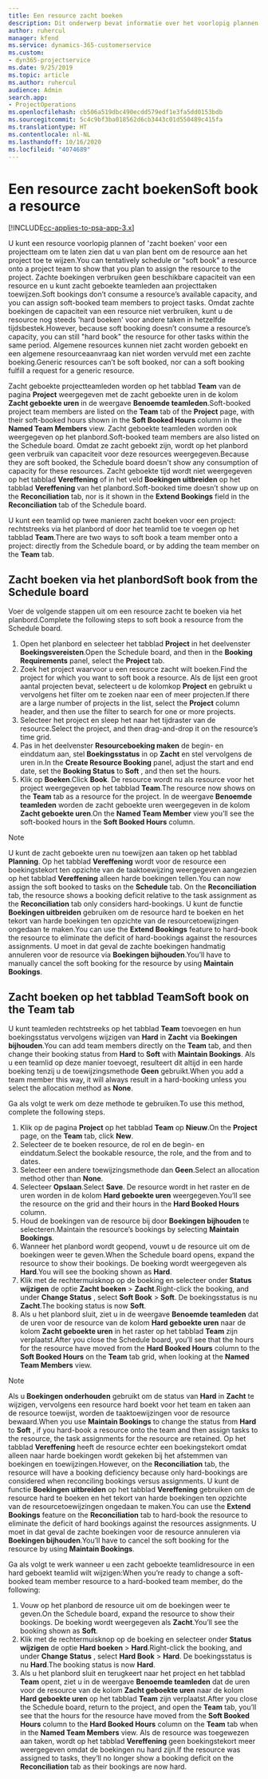 ```yaml
---
title: Een resource zacht boeken
description: Dit onderwerp bevat informatie over het voorlopig plannen of zacht boeken van projectteamleden.
author: ruhercul
manager: kfend
ms.service: dynamics-365-customerservice
ms.custom:
- dyn365-projectservice
ms.date: 9/25/2019
ms.topic: article
ms.author: ruhercul
audience: Admin
search.app:
- ProjectOperations
ms.openlocfilehash: cb506a519dbc490ecdd579edf1e3fa5dd0153bdb
ms.sourcegitcommit: 5c4c9bf3ba018562d6cb3443c01d550489c415fa
ms.translationtype: HT
ms.contentlocale: nl-NL
ms.lasthandoff: 10/16/2020
ms.locfileid: "4074689"
---
```

# <a name="soft-book-a-resource"></a><span data-ttu-id="e291c-103">Een resource zacht boeken</span><span class="sxs-lookup"><span data-stu-id="e291c-103">Soft book a resource</span></span>

[!INCLUDE[cc-applies-to-psa-app-3.x](../includes/cc-applies-to-psa-app-3x.md)]

<span data-ttu-id="e291c-104">U kunt een resource voorlopig plannen of 'zacht boeken' voor een projectteam om te laten zien dat u van plan bent om de resource aan het project toe te wijzen.</span><span class="sxs-lookup"><span data-stu-id="e291c-104">You can tentatively schedule or "soft book" a resource onto a project team to show that you plan to assign the resource to the project.</span></span> <span data-ttu-id="e291c-105">Zachte boekingen verbruiken geen beschikbare capaciteit van een resource en u kunt zacht geboekte teamleden aan projecttaken toewijzen.</span><span class="sxs-lookup"><span data-stu-id="e291c-105">Soft bookings don’t consume a resource’s available capacity, and you can assign soft-booked team members to project tasks.</span></span> <span data-ttu-id="e291c-106">Omdat zachte boekingen de capaciteit van een resource niet verbruiken, kunt u de resource nog steeds 'hard boeken' voor andere taken in hetzelfde tijdsbestek.</span><span class="sxs-lookup"><span data-stu-id="e291c-106">However, because soft booking doesn’t consume a resource’s capacity, you can still "hard book" the resource for other tasks within the same period.</span></span> <span data-ttu-id="e291c-107">Algemene resources kunnen niet zacht worden geboekt en een algemene resourceaanvraag kan niet worden vervuld met een zachte boeking.</span><span class="sxs-lookup"><span data-stu-id="e291c-107">Generic resources can’t be soft booked, nor can a soft booking fulfill a request for a generic resource.</span></span>

<span data-ttu-id="e291c-108">Zacht geboekte projectteamleden worden op het tabblad **Team** van de pagina **Project** weergegeven met de zacht geboekte uren in de kolom **Zacht geboekte uren** in de weergave **Benoemde teamleden**.</span><span class="sxs-lookup"><span data-stu-id="e291c-108">Soft-booked project team members are listed on the **Team** tab of the **Project** page, with their soft-booked hours shown in the **Soft Booked Hours** column in the **Named Team Members** view.</span></span> <span data-ttu-id="e291c-109">Zacht geboekte teamleden worden ook weergegeven op het planbord.</span><span class="sxs-lookup"><span data-stu-id="e291c-109">Soft-booked team members are also listed on the Schedule board.</span></span> <span data-ttu-id="e291c-110">Omdat ze zacht geboekt zijn, wordt op het planbord geen verbruik van capaciteit voor deze resources weergegeven.</span><span class="sxs-lookup"><span data-stu-id="e291c-110">Because they are soft booked, the Schedule board doesn't show any consumption of capacity for these resources.</span></span> <span data-ttu-id="e291c-111">Zacht geboekte tijd wordt niet weergegeven op het tabblad **Vereffening** of in het veld **Boekingen uitbreiden** op het tabblad **Vereffening** van het planbord.</span><span class="sxs-lookup"><span data-stu-id="e291c-111">Soft-booked time doesn’t show up on the **Reconciliation** tab, nor is it shown in the **Extend Bookings** field in the **Reconciliation** tab of the Schedule board.</span></span> 

<span data-ttu-id="e291c-112">U kunt een teamlid op twee manieren zacht boeken voor een project: rechtstreeks via het planbord of door het teamlid toe te voegen op het tabblad **Team**.</span><span class="sxs-lookup"><span data-stu-id="e291c-112">There are two ways to soft book a team member onto a project: directly from the Schedule board, or by adding the team member on the **Team** tab.</span></span> 

## <a name="soft-book-from-the-schedule-board"></a><span data-ttu-id="e291c-113">Zacht boeken via het planbord</span><span class="sxs-lookup"><span data-stu-id="e291c-113">Soft book from the Schedule board</span></span>
<span data-ttu-id="e291c-114">Voer de volgende stappen uit om een resource zacht te boeken via het planbord.</span><span class="sxs-lookup"><span data-stu-id="e291c-114">Complete the following steps to soft book a resource from the Schedule board.</span></span> 

1. <span data-ttu-id="e291c-115">Open het planbord en selecteer het tabblad **Project** in het deelvenster **Boekingsvereisten**.</span><span class="sxs-lookup"><span data-stu-id="e291c-115">Open the Schedule board, and then in the **Booking Requirements** panel, select the **Project** tab.</span></span>
2. <span data-ttu-id="e291c-116">Zoek het project waarvoor u een resource zacht wilt boeken.</span><span class="sxs-lookup"><span data-stu-id="e291c-116">Find the project for which you want to soft book a resource.</span></span> <span data-ttu-id="e291c-117">Als de lijst een groot aantal projecten bevat, selecteert u de kolomkop **Project** en gebruikt u vervolgens het filter om te zoeken naar een of meer projecten.</span><span class="sxs-lookup"><span data-stu-id="e291c-117">If there are a large number of projects in the list, select the **Project** column header, and then use the filter to search for one or more projects.</span></span>
3. <span data-ttu-id="e291c-118">Selecteer het project en sleep het naar het tijdraster van de resource.</span><span class="sxs-lookup"><span data-stu-id="e291c-118">Select the project, and then drag-and-drop it on the resource’s time grid.</span></span>
5. <span data-ttu-id="e291c-119">Pas in het deelvenster **Resourceboeking maken** de begin- en einddatum aan, stel **Boekingsstatus** in op **Zacht** en stel vervolgens de uren in.</span><span class="sxs-lookup"><span data-stu-id="e291c-119">In the **Create Resource Booking** panel, adjust the start and end date, set the **Booking Status** to **Soft** , and then set the hours.</span></span> 
6. <span data-ttu-id="e291c-120">Klik op **Boeken**.</span><span class="sxs-lookup"><span data-stu-id="e291c-120">Click **Book**.</span></span> <span data-ttu-id="e291c-121">De resource wordt nu als resource voor het project weergegeven op het tabblad **Team**.</span><span class="sxs-lookup"><span data-stu-id="e291c-121">The resource now shows on the **Team** tab as a resource for the project.</span></span> <span data-ttu-id="e291c-122">In de weergave **Benoemde teamleden** worden de zacht geboekte uren weergegeven in de kolom **Zacht geboekte uren**.</span><span class="sxs-lookup"><span data-stu-id="e291c-122">On the **Named Team Member** view you’ll see the soft-booked hours in the **Soft Booked Hours** column.</span></span>

> [!NOTE]
> <span data-ttu-id="e291c-123">U kunt de zacht geboekte uren nu toewijzen aan taken op het tabblad **Planning**. Op het tabblad **Vereffening** wordt voor de resource een boekingstekort ten opzichte van de taaktoewijzing weergegeven aangezien op het tabblad **Vereffening** alleen harde boekingen tellen.</span><span class="sxs-lookup"><span data-stu-id="e291c-123">You can now assign the soft booked to tasks on the **Schedule** tab. On the **Reconciliation** tab, the resource shows a booking deficit relative to the task assignment as the **Reconciliation** tab only considers hard-bookings.</span></span> <span data-ttu-id="e291c-124">U kunt de functie **Boekingen uitbreiden** gebruiken om de resource hard te boeken en het tekort van harde boekingen ten opzichte van de resourcetoewijzingen ongedaan te maken.</span><span class="sxs-lookup"><span data-stu-id="e291c-124">You can use the **Extend Bookings** feature to hard-book the resource to eliminate the deficit of hard-bookings against the resources assignments.</span></span> <span data-ttu-id="e291c-125">U moet in dat geval de zachte boekingen handmatig annuleren voor de resource via **Boekingen bijhouden**.</span><span class="sxs-lookup"><span data-stu-id="e291c-125">You’ll have to manually cancel the soft booking for the resource by using **Maintain Bookings**.</span></span>

## <a name="soft-book-on-the-team-tab"></a><span data-ttu-id="e291c-126">Zacht boeken op het tabblad Team</span><span class="sxs-lookup"><span data-stu-id="e291c-126">Soft book on the Team tab</span></span>

<span data-ttu-id="e291c-127">U kunt teamleden rechtstreeks op het tabblad **Team** toevoegen en hun boekingsstatus vervolgens wijzigen van **Hard** in **Zacht** via **Boekingen bijhouden**.</span><span class="sxs-lookup"><span data-stu-id="e291c-127">You can add team members directly on the **Team** tab, and then change their booking status from **Hard** to **Soft** with **Maintain Bookings**.</span></span> <span data-ttu-id="e291c-128">Als u een teamlid op deze manier toevoegt, resulteert dit altijd in een harde boeking tenzij u de toewijzingsmethode **Geen** gebruikt.</span><span class="sxs-lookup"><span data-stu-id="e291c-128">When you add a team member this way, it will always result in a hard-booking unless you select the allocation method as **None**.</span></span>

<span data-ttu-id="e291c-129">Ga als volgt te werk om deze methode te gebruiken.</span><span class="sxs-lookup"><span data-stu-id="e291c-129">To use this method, complete the following steps.</span></span>

1. <span data-ttu-id="e291c-130">Klik op de pagina **Project** op het tabblad **Team** op **Nieuw**.</span><span class="sxs-lookup"><span data-stu-id="e291c-130">On the **Project** page, on the **Team** tab, click **New**.</span></span>
2. <span data-ttu-id="e291c-131">Selecteer de te boeken resource, de rol en de begin- en einddatum.</span><span class="sxs-lookup"><span data-stu-id="e291c-131">Select the bookable resource, the role, and the from and to dates.</span></span>
3. <span data-ttu-id="e291c-132">Selecteer een andere toewijzingsmethode dan **Geen**.</span><span class="sxs-lookup"><span data-stu-id="e291c-132">Select an allocation method other than **None**.</span></span>
4. <span data-ttu-id="e291c-133">Selecteer **Opslaan**.</span><span class="sxs-lookup"><span data-stu-id="e291c-133">Select **Save**.</span></span> <span data-ttu-id="e291c-134">De resource wordt in het raster en de uren worden in de kolom **Hard geboekte uren** weergegeven.</span><span class="sxs-lookup"><span data-stu-id="e291c-134">You’ll see the resource on the grid and their hours in the **Hard Booked Hours** column.</span></span>
5. <span data-ttu-id="e291c-135">Houd de boekingen van de resource bij door **Boekingen bijhouden** te selecteren.</span><span class="sxs-lookup"><span data-stu-id="e291c-135">Maintain the resource’s bookings by selecting **Maintain Bookings**.</span></span>
6. <span data-ttu-id="e291c-136">Wanneer het planbord wordt geopend, vouwt u de resource uit om de boekingen weer te geven.</span><span class="sxs-lookup"><span data-stu-id="e291c-136">When the Schedule board opens, expand the resource to show their bookings.</span></span> <span data-ttu-id="e291c-137">De boeking wordt weergegeven als **Hard**.</span><span class="sxs-lookup"><span data-stu-id="e291c-137">You will see the booking shown as **Hard**.</span></span>
7. <span data-ttu-id="e291c-138">Klik met de rechtermuisknop op de boeking en selecteer onder **Status wijzigen** de optie **Zacht boeken** \> **Zacht**.</span><span class="sxs-lookup"><span data-stu-id="e291c-138">Right-click the booking, and under **Change Status** , select **Soft Book** \> **Soft**.</span></span> <span data-ttu-id="e291c-139">De boekingsstatus is nu **Zacht**.</span><span class="sxs-lookup"><span data-stu-id="e291c-139">The booking status is now **Soft**.</span></span>
8. <span data-ttu-id="e291c-140">Als u het planbord sluit, ziet u in de weergave **Benoemde teamleden** dat de uren voor de resource van de kolom **Hard geboekte uren** naar de kolom **Zacht geboekte uren** in het raster op het tabblad **Team** zijn verplaatst.</span><span class="sxs-lookup"><span data-stu-id="e291c-140">After you close the Schedule board, you’ll see that the hours for the resource have moved from the **Hard Booked Hours** column to the **Soft Booked Hours** on the **Team** tab grid, when looking at the **Named Team Members** view.</span></span>

> [!NOTE]
> <span data-ttu-id="e291c-141">Als u **Boekingen onderhouden** gebruikt om de status van **Hard** in **Zacht** te wijzigen, vervolgens een resource hard boekt voor het team en taken aan de resource toewijst, worden de taaktoewijzingen voor de resource bewaard.</span><span class="sxs-lookup"><span data-stu-id="e291c-141">When you use **Maintain Bookings** to change the status from **Hard** to **Soft** , if you hard-book a resource onto the team and then assign tasks to the resource, the task assignments for the resource are retained.</span></span> <span data-ttu-id="e291c-142">Op het tabblad **Vereffening** heeft de resource echter een boekingstekort omdat alleen naar harde boekingen wordt gekeken bij het afstemmen van boekingen en toewijzingen.</span><span class="sxs-lookup"><span data-stu-id="e291c-142">However, on the **Reconciliation** tab, the resource will have a booking deficiency because only hard-bookings are considered when reconciling bookings versus assignments.</span></span> <span data-ttu-id="e291c-143">U kunt de functie **Boekingen uitbreiden** op het tabblad **Vereffening** gebruiken om de resource hard te boeken en het tekort van harde boekingen ten opzichte van de resourcetoewijzingen ongedaan te maken.</span><span class="sxs-lookup"><span data-stu-id="e291c-143">You can use the **Extend Bookings** feature on the **Reconciliation** tab to hard-book the resource to eliminate the deficit of hard bookings against the resources assignments.</span></span> <span data-ttu-id="e291c-144">U moet in dat geval de zachte boekingen voor de resource annuleren via **Boekingen bijhouden**.</span><span class="sxs-lookup"><span data-stu-id="e291c-144">You’ll have to cancel the soft booking for the resource by using **Maintain Bookings**.</span></span>

<span data-ttu-id="e291c-145">Ga als volgt te werk wanneer u een zacht geboekte teamlidresource in een hard geboekt teamlid wilt wijzigen:</span><span class="sxs-lookup"><span data-stu-id="e291c-145">When you’re ready to change a soft-booked team member resource to a hard-booked team member, do the following:</span></span>

1. <span data-ttu-id="e291c-146">Vouw op het planbord de resource uit om de boekingen weer te geven.</span><span class="sxs-lookup"><span data-stu-id="e291c-146">On the Schedule board, expand the resource to show their bookings.</span></span> <span data-ttu-id="e291c-147">De boeking wordt weergegeven als **Zacht**.</span><span class="sxs-lookup"><span data-stu-id="e291c-147">You’ll see the booking shown as **Soft**.</span></span>
2. <span data-ttu-id="e291c-148">Klik met de rechtermuisknop op de boeking en selecteer onder **Status wijzigen** de optie **Hard boeken** \> **Hard**.</span><span class="sxs-lookup"><span data-stu-id="e291c-148">Right-click the booking, and under **Change Status** , select **Hard Book** \> **Hard**.</span></span> <span data-ttu-id="e291c-149">De boekingsstatus is nu **Hard**.</span><span class="sxs-lookup"><span data-stu-id="e291c-149">The booking status is now **Hard**.</span></span>
3. <span data-ttu-id="e291c-150">Als u het planbord sluit en terugkeert naar het project en het tabblad **Team** opent, ziet u in de weergave **Benoemde teamleden** dat de uren voor de resource van de kolom **Zacht geboekte uren** naar de kolom **Hard geboekte uren** op het tabblad **Team** zijn verplaatst.</span><span class="sxs-lookup"><span data-stu-id="e291c-150">After you close the Schedule board, return to the project, and open the **Team** tab, you’ll see that the hours for the resource have moved from the **Soft Booked Hours** column to the **Hard Booked Hours** column on the **Team** tab when in the **Named Team Members** view.</span></span> <span data-ttu-id="e291c-151">Als de resource was toegewezen aan taken, wordt op het tabblad **Vereffening** geen boekingstekort meer weergegeven omdat de boekingen nu hard zijn.</span><span class="sxs-lookup"><span data-stu-id="e291c-151">If the resource was assigned to tasks, they’ll no longer show a booking deficit on the **Reconciliation** tab as their bookings are now hard.</span></span>

